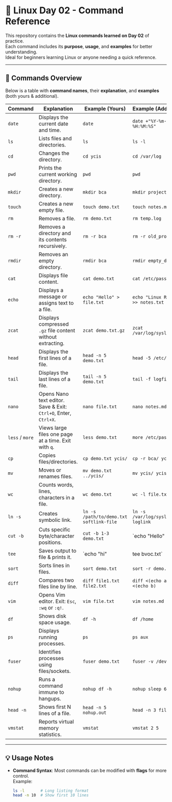 # 🐧 Linux Day 02 - Command Reference

This repository contains the **Linux commands learned on Day 02** of practice.  
Each command includes its **purpose**, **usage**, and **examples** for better understanding.  
Ideal for beginners learning Linux or anyone needing a quick reference.

---

## 📌 Commands Overview

Below is a table with **command names**, their **explanation**, and **examples** (both yours & additional).

| Command | Explanation | Example (Yours) | Example (Additional) |
|---------|-------------|-----------------|----------------------|
| `date` | Displays the current date and time. | `date` | `date +"%Y-%m-%d %H:%M:%S"` |
| `ls` | Lists files and directories. | `ls` | `ls -l` |
| `cd` | Changes the directory. | `cd ycis` | `cd /var/log` |
| `pwd` | Prints the current working directory. | `pwd` | `pwd` |
| `mkdir` | Creates a new directory. | `mkdir bca` | `mkdir projects` |
| `touch` | Creates a new empty file. | `touch demo.txt` | `touch notes.md` |
| `rm` | Removes a file. | `rm demo.txt` | `rm temp.log` |
| `rm -r` | Removes a directory and its contents recursively. | `rm -r bca` | `rm -r old_project` |
| `rmdir` | Removes an empty directory. | `rmdir bca` | `rmdir empty_dir` |
| `cat` | Displays file content. | `cat demo.txt` | `cat /etc/passwd` |
| `echo` | Displays a message or assigns text to a file. | `echo "Hello" > file.txt` | `echo "Linux Rocks!" >> notes.txt` |
| `zcat` | Displays compressed `.gz` file content without extracting. | `zcat demo.txt.gz` | `zcat /var/log/syslog.1.gz` |
| `head` | Displays the first lines of a file. | `head -n 5 demo.txt` | `head -5 /etc/passwd` |
| `tail` | Displays the last lines of a file. | `tail -n 5 demo.txt` | `tail -f logfile.log` |
| `nano` | Opens Nano text editor. Save & Exit: `Ctrl+O`, Enter, `Ctrl+X`. | `nano file.txt` | `nano notes.md` |
| `less` / `more` | Views large files one page at a time. Exit with `q`. | `less demo.txt` | `more /etc/passwd` |
| `cp` | Copies files/directories. | `cp demo.txt ycis/` | `cp -r bca/ ycis/` |
| `mv` | Moves or renames files. | `mv demo.txt ../ycis/` | `mv ycis/ ycis_bca/` |
| `wc` | Counts words, lines, characters in a file. | `wc demo.txt` | `wc -l file.txt` |
| `ln -s` | Creates symbolic link. | `ln -s /path/to/demo.txt softlink-file` | `ln -s /var/log/syslog loglink` |
| `cut -b` | Cuts specific byte/character positions. | `cut -b 1-3 demo.txt` | `echo "Hello" | cut -b 1-2` |
| `tee` | Saves output to file & prints it. | `echo "hi" | tee bvoc.txt` | `ls | tee list.txt` |
| `sort` | Sorts lines in files. | `sort demo.txt` | `sort -r demo.txt` |
| `diff` | Compares two files line by line. | `diff file1.txt file2.txt` | `diff <(echo a) <(echo b)` |
| `vim` | Opens Vim editor. Exit: `Esc`, `:wq` or `:q!`. | `vim file.txt` | `vim notes.md` |
| `df` | Shows disk space usage. | `df -h` | `df /home` |
| `ps` | Displays running processes. | `ps` | `ps aux` |
| `fuser` | Identifies processes using files/sockets. | `fuser demo.txt` | `fuser -v /dev/sda1` |
| `nohup` | Runs a command immune to hangups. | `nohup df -h` | `nohup sleep 60 &` |
| `head -n` | Shows first N lines of a file. | `head -n 5 nohup.out` | `head -n 3 file.txt` |
| `vmstat` | Reports virtual memory statistics. | `vmstat` | `vmstat 2 5` |

---

## 💡 Usage Notes

- **Command Syntax**: Most commands can be modified with **flags** for more control.  
  Example:  
  ```bash
  ls -l       # Long listing format
  head -n 10  # Show first 10 lines
